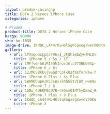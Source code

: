```yaml
---
layout: produk-casinghp
title: DOTA 2 Heroes iPhone Case
categories: iphone

# Produk
product-title: DOTA 2 Heroes iPhone Case
harga: 90000
sku: hn-1833
image-drive: 1KdQC_LA44rMvH0lSqK6qxegXwvcV0OKm
gallery:
  - url: 1VXoqGGcppqJY8uxI_JFQhiebZyu4M1Dv
    title: iPhone 5 / 5s / SE
  - url: 1MFfvm-h0iRI5QkInovJnlb87QBbO9Xp-
    title: iPhone 6 / 6s
  - url: 12JMU8BKEGj9uGdrCpTKBZtaxfurKew-f
    title: iPhone 6 Plus / 6s Plus
  - url: 1W8NODupesKCJsWsakNbG5tVIBV_eweQv
    title: iPhone 7 / 8
  - url: 1SOw_49EQM8C97B-oFDmm01MYbyQmaZ_R
    title: iPhone 7 Plus / 8 Plus
  - url: 1KdQC_LA44rMvH0lSqK6qxegXwvcV0OKm
    title: iPhone X
---
```

